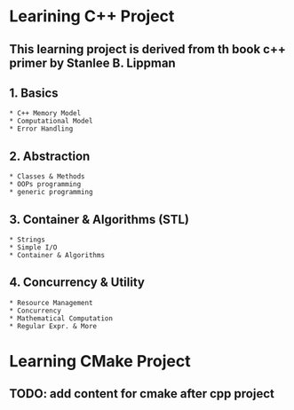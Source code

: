 # Learining C++ Project
## This learning project is derived from th book c++ primer by Stanlee B. Lippman

## 1. Basics
    * C++ Memory Model
    * Computational Model
    * Error Handling

## 2. Abstraction
    * Classes & Methods
    * OOPs programming
    * generic programming

## 3. Container & Algorithms (STL)
    * Strings
    * Simple I/O
    * Container & Algorithms

## 4. Concurrency & Utility
    * Resource Management
    * Concurrency
    * Mathematical Computation
    * Regular Expr. & More

# Learning CMake Project
## TODO: add content for cmake after cpp project


